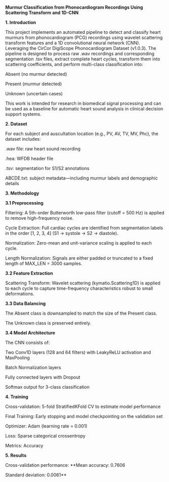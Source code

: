 **Murmur Classification from Phonocardiogram Recordings Using Scattering Transform and 1D-CNN**

**1. Introduction**

This project implements an automated pipeline to detect and classify heart murmurs from phonocardiogram (PCG) recordings using wavelet scattering transform features and a 1D convolutional neural network (CNN). Leveraging the CirCor DigiScope Phonocardiogram Dataset (v1.0.3).
The pipeline is designed to process raw .wav recordings and corresponding segmentation .tsv files, extract complete heart cycles, transform them into scattering coefficients, and perform multi-class classification into:

Absent (no murmur detected)

Present (murmur detected)

Unknown (uncertain cases)

This work is intended for research in biomedical signal processing and can be used as a baseline for automatic heart sound analysis in clinical decision support systems.

**2. Dataset**

For each subject and auscultation location (e.g., PV, AV, TV, MV, Phc), the dataset includes:

.wav file: raw heart sound recording

.hea: WFDB header file

.tsv: segmentation for S1/S2 annotations

ABCDE.txt: subject metadata—including murmur labels and demographic details

**3. Methodology**

**3.1 Preprocessing**

Filtering: A 5th-order Butterworth low-pass filter (cutoff = 500 Hz) is applied to remove high-frequency noise.

Cycle Extraction: Full cardiac cycles are identified from segmentation labels in the order [1, 2, 3, 4] (S1 → systole → S2 → diastole).

Normalization: Zero-mean and unit-variance scaling is applied to each cycle.

Length Normalization: Signals are either padded or truncated to a fixed length of MAX_LEN = 3000 samples.

**3.2 Feature Extraction**

Scattering Transform: Wavelet scattering (kymatio.Scattering1D) is applied to each cycle to capture time-frequency characteristics robust to small deformations.

**3.3 Data Balancing**

The Absent class is downsampled to match the size of the Present class.

The Unknown class is preserved entirely.

**3.4 Model Architecture**

The CNN consists of:

Two Conv1D layers (128 and 64 filters) with LeakyReLU activation and MaxPooling

Batch Normalization layers

Fully connected layers with Dropout

Softmax output for 3-class classification

**4. Training**

Cross-validation: 5-fold StratifiedKFold CV to estimate model performance

Final Training: Early stopping and model checkpointing on the validation set

Optimizer: Adam (learning rate = 0.001)

Loss: Sparse categorical crossentropy

Metrics: Accuracy

**5. Results**

Cross-validation performance:
**Mean accuracy: 0.7606

Standard deviation: 0.0061**
